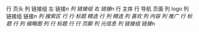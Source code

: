 行 页头
    列 链接组 左
        链接*n
    列 链接组 右
        链接*n
行 主体
    行 导航 页面
        列 logo
        列 链接组
            链接*n
        列 搜索区
    行
        行 标题 精选
        行 
            列 精选
                列 喜欢
                列 内容
            列 推广
                行 标题
                行 
                    列 缩略图
                    列 
                        行 标题
                        行 
行 页脚
    列 元信息
    列 链接组
        链接*n
